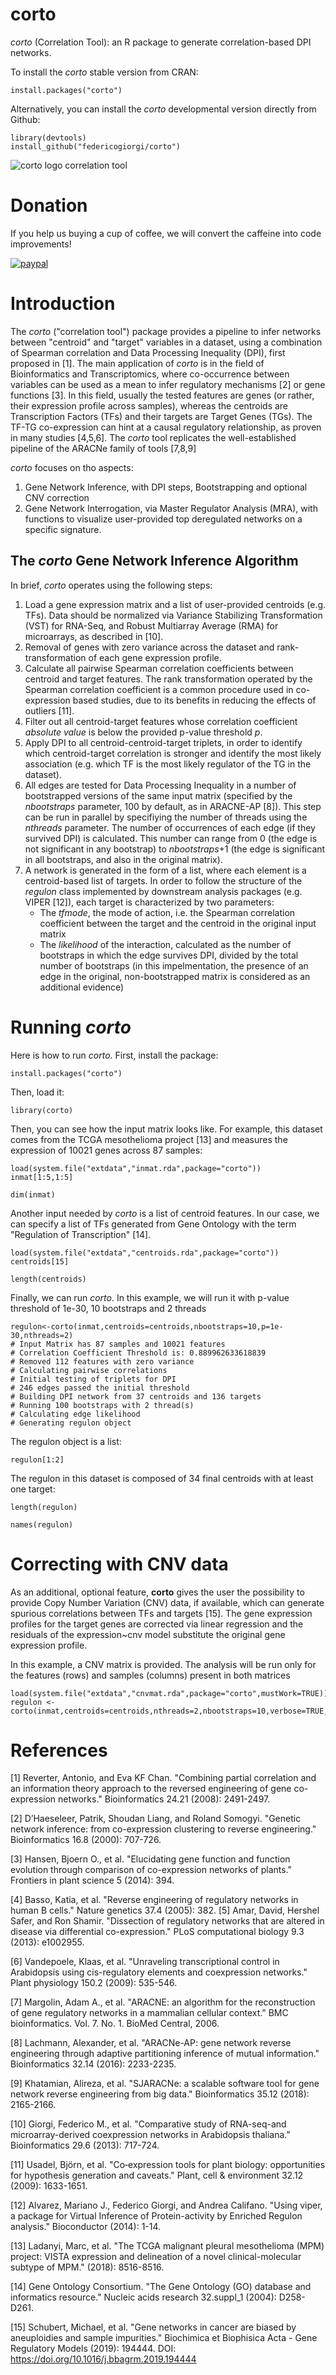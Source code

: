 # corto
_corto_ (Correlation Tool): an R package to generate correlation-based DPI networks.

To install the _corto_ stable version from CRAN:
```{r install, eval=FALSE}
install.packages("corto")
```

Alternatively, you can install the _corto_ developmental version directly from Github:
```{r}
library(devtools)
install_github("federicogiorgi/corto")
```

![corto logo correlation tool](https://giorgilaborg.files.wordpress.com/2019/10/cortoicon.png)


# Donation
If you help us buying a cup of coffee, we will convert the caffeine into code improvements!

[![paypal](https://www.paypalobjects.com/en_US/i/btn/btn_donateCC_LG.gif)](https://www.paypal.com/cgi-bin/webscr?cmd=_donations&business=LQ9T3X5EAD4YY&currency_code=EUR&source=url)

# Introduction
The _corto_ ("correlation tool") package provides a pipeline to infer networks between "centroid" and "target" variables in a dataset, using a combination of Spearman correlation and Data Processing Inequality (DPI), first proposed in [1]. The main application of _corto_ is in the field of Bioinformatics and Transcriptomics, where co-occurrence between variables can be used as a mean to infer regulatory mechanisms [2] or gene functions [3]. In this field, usually the tested features are genes (or rather, their expression profile across samples), whereas the centroids are Transcription Factors (TFs) and their targets are Target Genes (TGs). The TF-TG co-expression can hint at a causal regulatory relationship, as proven in many studies [4,5,6]. The _corto_ tool replicates the well-established pipeline of the ARACNe family of tools [7,8,9]

_corto_ focuses on tho aspects:

1. Gene Network Inference, with DPI steps, Bootstrapping and optional CNV correction
2. Gene Network Interrogation, via Master Regulator Analysis (MRA), with functions to visualize user-provided top deregulated networks on a specific signature.


## The _corto_ Gene Network Inference Algorithm
In brief, _corto_ operates using the following steps:

1. Load a gene expression matrix and a list of user-provided centroids (e.g. TFs). Data should be normalized via Variance Stabilizing Transformation (VST) for RNA-Seq, and Robust Multiarray Average (RMA) for microarrays, as described in [10].
2. Removal of genes with zero variance across the dataset and rank-transformation of each gene expression profile.
3. Calculate all pairwise Spearman correlation coefficients between centroid and target features. The rank transformation operated by the Spearman correlation coefficient is a common procedure used in co-expression based studies, due to its benefits in reducing the effects of outliers [11].
4. Filter out all centroid-target features whose correlation coefficient _absolute value_ is below the provided p-value threshold _p_.
5. Apply DPI to all centroid-centroid-target triplets, in order to identify which centroid-target correlation is stronger and identify the most likely association (e.g. which TF is the most likely regulator of the TG in the dataset).
6. All edges are tested for Data Processing Inequality in a number of bootstrapped versions of the same input matrix (specified by the _nbootstraps_ parameter, 100 by default, as in ARACNE-AP [8]). This step can be run in parallel by specifiying the number of threads using the _nthreads_ parameter. The number of occurrences of each edge (if they survived DPI) is calculated. This number can range from 0 (the edge is not significant in any bootstrap) to _nbootstraps_+1 (the edge is significant in all bootstraps, and also in the original matrix).
7. A network is generated in the form of a list, where each element is a centroid-based list of targets. In order to follow the structure of the _regulon_ class implemented by downstream analysis packages (e.g. VIPER [12]), each target is characterized by two parameters:
    + The _tfmode_, the mode of action, i.e. the Spearman correlation coefficient between the target and the centroid in the original input matrix
    + The _likelihood_ of the interaction, calculated as the number of bootstraps in which the edge survives DPI, divided by the total number of bootstraps (in this impelmentation, the presence of an edge in the original, non-bootstrapped matrix is considered as an additional evidence)


# Running _corto_
Here is how to run _corto_. First, install the package:
```{r install, eval=FALSE}
install.packages("corto")
```

Then, load it:
```{r load}
library(corto)
```

Then, you can see how the input matrix looks like. For example, this dataset comes from the TCGA mesothelioma project [13] and measures the expression of 10021 genes across 87 samples:
```{r load1}
load(system.file("extdata","inmat.rda",package="corto"))
inmat[1:5,1:5]
```
```{r load2}
dim(inmat)
```
Another input needed by _corto_ is a list of centroid features. In our case, we can specify a list of TFs generated from Gene Ontology with the term "Regulation of Transcription" [14].

```{r load3}
load(system.file("extdata","centroids.rda",package="corto"))
centroids[15]
```
```{r load4}
length(centroids)
```

Finally, we can run _corto_. In this example, we will run it with p-value threshold of 1e-30, 10 bootstraps and 2 threads
```{r runcorto,message=FALSE,results="hide"}
regulon<-corto(inmat,centroids=centroids,nbootstraps=10,p=1e-30,nthreads=2)
# Input Matrix has 87 samples and 10021 features
# Correlation Coefficient Threshold is: 0.889962633618839
# Removed 112 features with zero variance
# Calculating pairwise correlations
# Initial testing of triplets for DPI
# 246 edges passed the initial threshold
# Building DPI network from 37 centroids and 136 targets
# Running 100 bootstraps with 2 thread(s)
# Calculating edge likelihood
# Generating regulon object
```

The regulon object is a list:
```{r prinregulon}
regulon[1:2]
```

The regulon in this dataset is composed of 34 final centroids with at least one target:
```{r prinregulon2}
length(regulon)
```
```{r prinregulon3}
names(regulon)
```

# Correcting with CNV data
As an additional, optional feature, __corto__ gives the user the possibility to provide Copy Number Variation (CNV) data, if available, which can generate spurious correlations between TFs and targets [15]. The gene expression profiles for the target genes are corrected via linear regression and the residuals of the expression~cnv model substitute the original gene expression profile.

In this example, a CNV matrix is provided. The analysis will be run only for the features (rows) and samples (columns) present in both matrices
```{r runcnv}
load(system.file("extdata","cnvmat.rda",package="corto",mustWork=TRUE))
regulon <- corto(inmat,centroids=centroids,nthreads=2,nbootstraps=10,verbose=TRUE,cnvmat=cnvmat,p=0.01)
```




# References
[1] Reverter, Antonio, and Eva KF Chan. "Combining partial correlation and an information theory approach to the reversed engineering of gene co-expression networks." Bioinformatics 24.21 (2008): 2491-2497.

[2] D’Haeseleer, Patrik, Shoudan Liang, and Roland Somogyi. "Genetic network inference: from co-expression clustering to reverse engineering." Bioinformatics 16.8 (2000): 707-726.

[3] Hansen, Bjoern O., et al. "Elucidating gene function and function evolution through comparison of co-expression networks of plants." Frontiers in plant science 5 (2014): 394.

[4] Basso, Katia, et al. "Reverse engineering of regulatory networks in human B cells." Nature genetics 37.4 (2005): 382.
[5] Amar, David, Hershel Safer, and Ron Shamir. "Dissection of regulatory networks that are altered in disease via differential co-expression." PLoS computational biology 9.3 (2013): e1002955.

[6] Vandepoele, Klaas, et al. "Unraveling transcriptional control in Arabidopsis using cis-regulatory elements and coexpression networks." Plant physiology 150.2 (2009): 535-546.

[7] Margolin, Adam A., et al. "ARACNE: an algorithm for the reconstruction of gene regulatory networks in a mammalian cellular context." BMC bioinformatics. Vol. 7. No. 1. BioMed Central, 2006.

[8] Lachmann, Alexander, et al. "ARACNe-AP: gene network reverse engineering through adaptive partitioning inference of mutual information." Bioinformatics 32.14 (2016): 2233-2235.

[9] Khatamian, Alireza, et al. "SJARACNe: a scalable software tool for gene network reverse engineering from big data." Bioinformatics 35.12 (2018): 2165-2166.

[10] Giorgi, Federico M., et al. "Comparative study of RNA-seq-and microarray-derived coexpression networks in Arabidopsis thaliana." Bioinformatics 29.6 (2013): 717-724.

[11] Usadel, Björn, et al. "Co‐expression tools for plant biology: opportunities for hypothesis generation and caveats." Plant, cell & environment 32.12 (2009): 1633-1651.

[12] Alvarez, Mariano J., Federico Giorgi, and Andrea Califano. "Using viper, a package for Virtual Inference of Protein-activity by Enriched Regulon analysis." Bioconductor (2014): 1-14.

[13] Ladanyi, Marc, et al. "The TCGA malignant pleural mesothelioma (MPM) project: VISTA expression and delineation of a novel clinical-molecular subtype of MPM." (2018): 8516-8516.

[14] Gene Ontology Consortium. "The Gene Ontology (GO) database and informatics resource." Nucleic acids research 32.suppl_1 (2004): D258-D261.

[15] Schubert, Michael, et al. "Gene networks in cancer are biased by aneuploidies and sample impurities." Biochimica et Biophisica Acta - Gene Regulatory Models (2019): 194444. DOI: https://doi.org/10.1016/j.bbagrm.2019.194444

